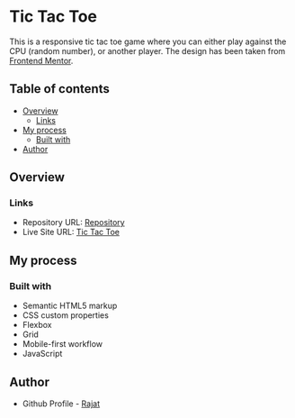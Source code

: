 # Tic Tac Toe

This is a responsive tic tac toe game where you can either play against the CPU (random number), or another player. The design has been taken from [Frontend Mentor](#https://www.frontendmentor.io).

## Table of contents

- [Overview](#overview)
  - [Links](#links)
- [My process](#my-process)
  - [Built with](#built-with)
- [Author](#author)

## Overview

### Links

- Repository URL: [Repository](https://github.com/rajatsinghsandhu/Tic-Tac-Toe)
- Live Site URL: [Tic Tac Toe](https://rajatsinghsandhu.github.io/Tic-Tac-Toe)

## My process

### Built with

- Semantic HTML5 markup
- CSS custom properties
- Flexbox
- Grid
- Mobile-first workflow
- JavaScript

## Author

- Github Profile - [Rajat](https://github.com/rajatsinghsandhu)
